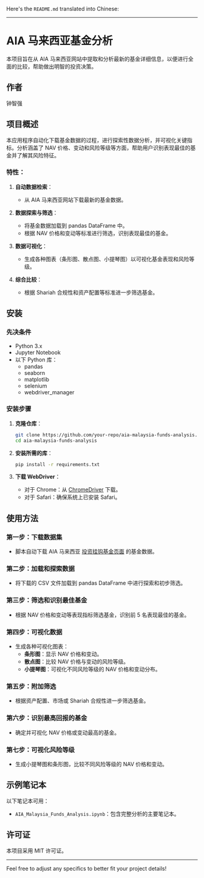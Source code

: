 Here's the `README.md` translated into Chinese:

---

# AIA 马来西亚基金分析

本项目旨在从 AIA 马来西亚网站中提取和分析最新的基金详细信息，以便进行全面的比较，帮助做出明智的投资决策。

## 作者
钟智强

## 项目概述

本应用程序自动化下载基金数据的过程，进行探索性数据分析，并可视化关键指标。分析涵盖了 NAV 价格、变动和风险等级等方面，帮助用户识别表现最佳的基金并了解其风险特征。

### 特性：
1. **自动数据检索**：
   - 从 AIA 马来西亚网站下载最新的基金数据。

2. **数据探索与筛选**：
   - 将基金数据加载到 pandas DataFrame 中。
   - 根据 NAV 价格和变动等标准进行筛选，识别表现最佳的基金。

3. **数据可视化**：
   - 生成各种图表（条形图、散点图、小提琴图）以可视化基金表现和风险等级。

4. **综合比较**：
   - 根据 Shariah 合规性和资产配置等标准进一步筛选基金。

## 安装

### 先决条件
- Python 3.x
- Jupyter Notebook
- 以下 Python 库：
  - pandas
  - seaborn
  - matplotlib
  - selenium
  - webdriver_manager

### 安装步骤

1. **克隆仓库**：
   ```bash
   git clone https://github.com/your-repo/aia-malaysia-funds-analysis.git
   cd aia-malaysia-funds-analysis
   ```

2. **安装所需的库**：
   ```bash
   pip install -r requirements.txt
   ```

3. **下载 WebDriver**：
   - 对于 Chrome：从 [ChromeDriver](https://sites.google.com/chromium.org/driver/) 下载。
   - 对于 Safari：确保系统上已安装 Safari。

## 使用方法

### 第一步：下载数据集
- 脚本自动下载 AIA 马来西亚 [投资挂钩基金页面](https://www.aia.com.my/en/our-products/investment-linked-funds.html) 的基金数据。

### 第二步：加载和探索数据
- 将下载的 CSV 文件加载到 pandas DataFrame 中进行探索和初步筛选。

### 第三步：筛选和识别最佳基金
- 根据 NAV 价格和变动等表现指标筛选基金，识别前 5 名表现最佳的基金。

### 第四步：可视化数据
- 生成各种可视化图表：
  - **条形图**：显示 NAV 价格和变动。
  - **散点图**：比较 NAV 价格与变动的风险等级。
  - **小提琴图**：可视化不同风险等级的 NAV 价格和变动分布。

### 第五步：附加筛选
- 根据资产配置、市场或 Shariah 合规性进一步筛选基金。

### 第六步：识别最高回报的基金
- 确定并可视化 NAV 价格或变动最高的基金。

### 第七步：可视化风险等级
- 生成小提琴图和条形图，比较不同风险等级的 NAV 价格和变动。

## 示例笔记本

以下笔记本可用：
- `AIA_Malaysia_Funds_Analysis.ipynb`：包含完整分析的主要笔记本。

## 许可证
本项目采用 MIT 许可证。

---

Feel free to adjust any specifics to better fit your project details!